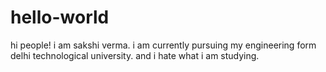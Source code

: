 # hello-world

hi people!
i am sakshi verma. i am currently pursuing my engineering form delhi technological university. and i hate what i am studying.
